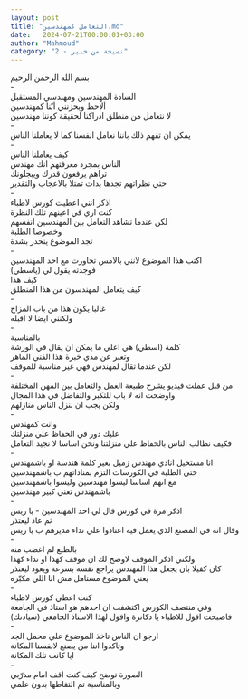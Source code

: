```yaml
---
layout: post
title: "التعامل كمهندسين.md"
date:   2024-07-21T00:00:01+03:00
author: "Mahmoud"
category: "2 - نصيحة من خبير"
---
```

بسم الله الرحمن الرحيم\
-\
السادة المهندسين ومهندسي المستقبل\
ألاحظ ويحزنني أنّنا كمهندسين\
لا نتعامل من منطلق ادراكنا لحقيقة كوننا مهندسين\
-\
يمكن ان تفهم ذلك باننا نعامل انفسنا كما لا يعاملنا
الناس\
-\
كيف يعاملنا الناس\
الناس بمجرد معرفتهم انك مهندس\
تراهم يرفعون قدرك ويبجلونك\
حتي نظراتهم تجدها بدات تمتلا بالاعجاب والتقدير\
-\
اذكر انني اعطيت كورس لاطباء\
كنت اري في اعينهم تلك النظرة\
لكن عندما تشاهد التعامل بين المهندسين انفسهم\
وخصوصا الطلبة\
تجد الموضوع ينحدر بشدة\
-\
اكتب هذا الموضوع لانني بالامس تحاورت مع احد
المهندسين\
فوجدته يقول لي (ياسطي)\
كيف هذا\
كيف يتعامل المهندسون من هذا المنطلق\
-\
غالبا يكون هذا من باب المزاح\
ولكنني ايضا لا اقبله\
-\
بالمناسبة\
كلمة (اسطي) هي اعلي ما يمكن ان يقال في الورشة\
وتعبر عن مدي خبرة هذا الفني الماهر\
لكن عندما تقال لمهندس فهي غير مناسبة للموقف\
-\
من قبل عملت فيديو يشرح طبيعة العمل والتعامل بين المهن
المختلفة\
واوضحت انه لا باب للتكبر والتفاضل في هذا المجال\
ولكن يجب ان ننزل الناس منازلهم\
-\
وانت كمهندس\
عليك دور في الحفاظ علي منزلتك\
فكيف نطالب الناس بالحفاظ علي منزلتنا ونحن اساسا لا نجيد
التعامل\
-\
انا مستحيل انادي مهندس زميل بغير كلمة هندسة او
باشمهندس\
حتي الطلبة في الكورسات التزم بمناداتهم ب
باشمهندسين\
مع انهم اساسا ليسوا مهندسين وليسوا باشمهندسين\
باشمهندس تعني كبير مهندسين\
-\
اذكر مرة في كورس قال لي احد المهندسين - يا ريس\
ثم عاد ليعتذر\
وقال انه في المصنع الذي يعمل فيه اعتادوا علي نداء مديرهم
ب يا ريس\
-\
بالطبع لم اغضب منه\
ولكني اذكر الموقف لاوضح لك ان موقف كهذا او نداء
كهذا\
كان كفيلا بان يجعل هذا المهندس يراجع نفسه بسرعة ويعود
ليعتذر\
يعني الموضوع مستاهل مش انا اللي مكبّره\
-\
كنت اعطي كورس لاطباء\
وفي منتصف الكورس اكتشفت ان احدهم هو استاذ في
الجامعة\
فاصبحت اقول للاطباء يا دكاترة واقول لهذا الاستاذ الجامعي
(سيادتك)\
-\
ارجو ان الناس تاخذ الموضوع علي محمل الجد\
وتاكدوا اننا من يصنع لانفسنا المكانة\
ايا كانت تلك المكانة\
-\
الصورة توضح كيف كنت اقف امام مدرّبي\
وبالمناسبة تم التقاطها بدون علمي
